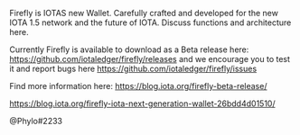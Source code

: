 Firefly is IOTAS new Wallet. Carefully crafted and developed for the new IOTA 1.5 network and the future of IOTA.
Discuss functions and architecture here.

Currently Firefly is available to download as a Beta release here: https://github.com/iotaledger/firefly/releases
and we encourage you to test it and report bugs here https://github.com/iotaledger/firefly/issues

Find more information here:
https://blog.iota.org/firefly-beta-release/

https://blog.iota.org/firefly-iota-next-generation-wallet-26bdd4d01510/

@Phylo#2233
